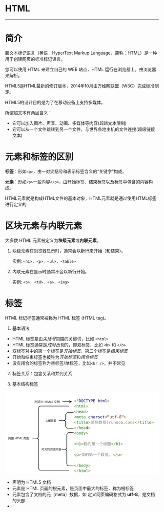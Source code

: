 #   HTML

---

# 简介

超文本标记语言（英语：HyperText Markup Language，简称：HTML）是一种用于创建网页的标准标记语言。

您可以使用 HTML 来建立自己的 WEB 站点，HTML 运行在浏览器上，由浏览器来解析。

HTML5是HTML最新的修订版本，2014年10月由万维网联盟（W3C）完成标准制定。

HTML5的设计目的是为了在移动设备上支持多媒体。

所谓超文本有两层含义：

- 它可以加入图片、声音、动画、多媒体等内容(超越文本限制)
- 它可以从一个文件跳转到另一个文件，与世界各地主机的文件连接(超级链接文本)



# 元素和标签的区别

**标签**：形如`<p>`，由一对尖括号和表示标签含义的“关键字”构成。

**元素**：形如`<p>`一些内容`</p>`，由开始标签、结束标签以及标签中包含的内容构成。

HTML元素就是构成HTML文件的基本对象，HTML元素就是通过使用HTML标签进行定义的



# 区块元素与内联元素

大多数 HTML 元素被定义为**块级元素**或**内联元素**。

1. 块级元素在浏览器显示时，通常会以新行来开始（和结束）。

   实例: `<h1>, <p>, <ul>, <table>`

2. 内联元素在显示时通常不会以新行开始。

   实例: `<b>, <td>, <a>, <img>`



# 标签

HTML 标记标签通常被称为 HTML 标签 (HTML tag)。

1. 基本语法

- HTML 标签是由*尖括号*包围的关键词，比如 `<html>`
- HTML 标签通常是*成对出现*的，即双标签，比如 `<b>` 和 `</b>`
- 双标签对中的第一个标签是*开始标签*，第二个标签是*结束标签*
- 开始和结束标签也被称为*开放标签*和*闭合标签*
- 没有闭合的标签称为空标签/单标签，比如`<br />`，并不常见

2. 标签关系：包含关系和并列关系

3. 基本结构标签

![image-20230105190134338](Pictures\image-20230105190134338.png)

- **<!DOCTYPE html>** 声明为 HTML5 文档
- **<html>** 元素是 HTML 页面的根元素，是页面中最大的标签，称为根标签
- **<head>** 元素包含了文档的元（meta）数据，如 **<meta charset="utf-8">** 定义网页编码格式为 **utf-8**，是文档的头部
- **<title>** 元素描述了文档的标题，是head标签中必须设置的标签，可以让页面拥有一个属于自己的网页标题
- **<body>** 元素包含了可见的页面内容，是文档的主体，元素包含文档的所有内容
- **<h1>** 元素定义一个大标题
- **<p>** 元素定义一个段落

## 标签简称及全称

| 标签        | 英文全称                  | 中文说明                       |
| :---------- | :------------------------ | :----------------------------- |
| a           | Anchor                    | 锚                             |
| abbr        | Abbreviation              | 缩写词                         |
| acronym     | Acronym                   | 取首字母的缩写词               |
| address     | Address                   | 地址                           |
| alt         | alter                     | 替用(一般是图片显示不出的提示) |
| b           | Bold                      | 粗体（文本）                   |
| bdo         | Direction of Text Display | 文本显示方向                   |
| big         | Big                       | 变大（文本）                   |
| blockquote  | Block Quotation           | 区块引用语                     |
| br          | Break                     | 换行                           |
| cell        | cell                      | 巢                             |
| cellpadding | cellpadding               | 巢补白                         |
| cellspacing | cellspacing               | 巢空间                         |
| center      | Centered                  | 居中（文本）                   |
| cite        | Citation                  | 引用                           |
| code        | Code                      | 源代码（文本）                 |
| dd          | Definition Description    | 定义描述                       |
| del         | Deleted                   | 删除（的文本）                 |
| dfn         | Defines a Definition Term | 定义定义条目                   |
| div         | Division                  | 分隔                           |
| dl          | Definition List           | 定义列表                       |
| dt          | Definition Term           | 定义术语                       |
| em          | Emphasized                | 加重（文本）                   |
| font        | Font                      | 字体                           |
| h1~h6       | Header 1 to Header 6      | 标题1到标题6                   |
| hr          | Horizontal Rule           | 水平尺                         |
| href        | hypertext reference       | 超文本引用                     |
| i           | Italic                    | 斜体（文本）                   |
| iframe      | Inline frame              | 定义内联框架                   |
| ins         | Inserted                  | 插入（的文本）                 |
| kbd         | Keyboard                  | 键盘（文本）                   |
| li          | List Item                 | 列表项目                       |
| nl          | navigation lists          | 导航列表                       |
| ol          | Ordered List              | 排序列表                       |
| optgroup    | Option group              | 定义选项组                     |
| p           | Paragraph                 | 段落                           |
| pre         | Preformatted              | 预定义格式（文本 ）            |
| q           | Quotation                 | 引用语                         |
| rel         | Reload                    | 加载                           |
| s/ strike   | Strikethrough             | 删除线                         |
| samp        | Sample                    | 示例（文本                     |
| small       | Small                     | 变小（文本）                   |
| span        | Span                      | 范围                           |
| src         | Source                    | 源文件链接                     |
| strong      | Strong                    | 加重（文本）                   |
| sub         | Subscripted               | 下标（文本）                   |
| sup         | Superscripted             | 上标（文本）                   |
| td          | table data cell           | 表格中的一个单元格             |
| th          | table header cell         | 表格中的表头                   |
| tr          | table row                 | 表格中的一行                   |
| tt          | Teletype                  | 打印机（文本）                 |
| u           | Underlined                | 下划线（文本）                 |
| ul          | Unordered List            | 不排序列表                     |
| var         | Variable                  | 变量（文本）                   |





## <!DOCTYPE> 声明

文档类型声明标签，不是一个HTML标签

<!DOCTYPE>声明有助于浏览器中正确显示网页

网络上有很多不同的文件，如果能够正确声明HTML的版本，浏览器就能正确显示网页内容

doctype 声明是不区分大小写的

\<!DOCTYPE> 声明位于文档中的最前面的位置，处于 \<html> 标签之前

\<!DOCTYPE> 标签没有结束标签。

\<!DOCTYPE> 声明不是一个 HTML 标签；它是用来告知 Web 浏览器页面使用了哪种 HTML 版本

在 HTML 4.01 中，<!DOCTYPE> 声明需引用 DTD （文档类型声明），因为 HTML 4.01 是基于 SGML （Standard Generalized Markup Language 标准通用标记语言）。DTD 指定了标记语言的规则，确保了浏览器能够正确的渲染内容。

HTML5 不是基于 SGML，因此不要求引用 DTD。

1. **HTML5**

`<!DOCTYPE html>`

2. **HTML 4.01 Strict**

这个 DTD 包含所有 HTML 元素和属性，但不包括表象或过时的元素（如 font ）。框架集是不允许的。

`<!DOCTYPE HTML PUBLIC "-//W3C//DTD HTML 4.01//EN" "http://www.w3.org/TR/html4/strict.dtd">`

3. **HTML 4.01 Transitional**

这个 DTD 包含所有 HTML 元素和属性，包括表象或过时的元素（如 font ）。框架集是不允许的。

`<!DOCTYPE HTML PUBLIC "-//W3C//DTD HTML 4.01 Transitional//EN" "http://www.w3.org/TR/html4/loose.dtd">`

4. **HTML 4.01 Frameset**

这个 DTD 与 HTML 4.01 Transitional 相同，但是允许使用框架集内容。

`<!DOCTYPE HTML PUBLIC "-//W3C//DTD HTML 4.01 Frameset//EN" "http://www.w3.org/TR/html4/frameset.dtd">`

5. **XHTML 1.0 Strict**

这个 DTD 包含所有 HTML 元素和属性，但不包括表象或过时的元素（如 font ）。框架集是不允许的。结构必须按标准格式的 XML 进行书写。

`<!DOCTYPE html PUBLIC "-//W3C//DTD XHTML 1.0 Strict//EN" "http://www.w3.org/TR/xhtml1/DTD/xhtml1-strict.dtd">`

6. **XHTML 1.0 Transitional**

这个 DTD 包含所有 HTML 元素和属性，包括表象或过时的元素（如 font ）。框架集是不允许的。结构必须按标准格式的 XML 进行书写。

`<!DOCTYPE html PUBLIC "-//W3C//DTD XHTML 1.0 Transitional//EN" "http://www.w3.org/TR/xhtml1/DTD/xhtml1-transitional.dtd">`

7. **XHTML 1.0 Frameset**

这个 DTD 与 XHTML 1.0 Transitional 相同，但是允许使用框架集内容。

`<!DOCTYPE html PUBLIC "-//W3C//DTD XHTML 1.0 Frameset//EN" "http://www.w3.org/TR/xhtml1/DTD/xhtml1-frameset.dtd">`

8. **XHTML 1.1**

这个 DTD 与 XHTML 1.0 Strict 相同，但是允许您添加模块（例如为东亚语言提供 ruby 支持）。

`<!DOCTYPE html PUBLIC "-//W3C//DTD XHTML 1.1//EN" "http://www.w3.org/TR/xhtml11/DTD/xhtml11.dtd">`



## meta标签

```html
<meta name="keywords" content="HTML, CSS, XML, XHTML, JavaScript">
<meta name="description" content="免费 Web & 编程 教程">
<meta name="author" content="Runoob">
<meta http-equiv="refresh" content="30">
```

meta标签描述了一些基本的元数据。

`<meta> `标签提供了元数据.元数据不显示在页面上，但会被浏览器解析。

META 元素通常用于指定网页的描述，关键词，文件的最后修改时间，作者，和其他元数据。

元数据可以使用于浏览器（如何显示内容或重新加载页面），搜索引擎（关键词），或其他Web服务。

`<meta> `一般放置于 `<head>` 区域



## 字符集(Character set)

字符集是多个字符的集合，以便计算机能够识别和存储各种文字

可以通过`<meta>`标签的charset属性来规定HTML文档使用的字符编码

```html
<meta charset="UTF-8">
<meta charset="GBK">
```



## 标题标签

```html
<h1>这是一个标题。</h1>
<h2>这是一个标题。</h2>
<h3>这是一个标题。</h3>
```

标题（Heading）是通过 `<h1> - <h6>` 标签进行定义的。

`<h1>` 定义最大的标题。 `<h6>` 定义最小的标题。

 每个标题独占一行，浏览器会自动地在标题的前后添加空行。

搜索引擎使用标题为您的网页的结构和内容编制索引。

因为用户可以通过标题来快速浏览您的网页，所以用标题来呈现文档结构是很重要的。

应该将 h1 用作主标题（最重要的），其后是 h2（次重要的），再其次是 h3，以此类推。

不要仅仅是为了生成**粗体**或**大号**的文本而使用标题。



## 段落标签

```html
<p>这是一个段落 </p>
<p>这是另一个段落</p>
```

段落是通过` <p>` 标签定义的。

浏览器会自动地在段落的前后添加空行。（</p> 是块级元素）

即使忘了使用结束标签，大多数浏览器也会正确地将 HTML 显示出来，但不要依赖这种做法，忘记使用结束标签会产生意想不到的结果和错误。

当显示页面时，浏览器会**移除源代码中多余的空格和空行**。所有连续的空格或空行都会被算作一个空格。需要注意的是，HTML 代码中的所有连续的空行（换行）也被显示为一个空格。

文本在一个段落中会根据浏览器窗口的大小自动换行

段落和段落之间保有空隙



### 折行

如果希望在不产生一个新段落的情况下进行换行（新行），可以使用 `<br>`标签，不会和段落一样插入垂直间距

```html
<p>这个<br>段落<br>演示了分行的效果</p>
```

> ` <br>, <br/> 以及 <br />（带有空格）`的区别：
>
> `<br>` 是 HTML 写法。
>
> `<br/>`是 XHTML1.1 的写法, 也是 XML 写法。
>
> `<br />` 是 XHTML 为兼容 HTML 的写法,也是 XML 写法。
>
> HTML5 因为兼容 XHTML，所以三种写法都可以使用。
>
> 如果要省一到二个字节的文件大小，使用第一种。
> 如果要方便地转成XML而且也要省一个字节的文件大小，使用第二种。
> 如要要方便地转成XML而且要兼容老的浏览器，使用第三种。
>
> 早期发布的 HTML 规范当中，`<br>` 与 `<img>` 等元素是不用封闭自身的，但是这种元素造成了 HTML 规范的不严谨，于是在之后发布的 XHTML 语言中，参考了更为严谨的 XML 规范，在这些不用自身封闭的元素后加 **/** 来表示自行封闭，在逻辑上来讲等同于`<br>....</br>`（但是没有 `</br> `这种写法），这样一来保证了较少的代码量，二来保证了规范的严谨。
>
> **建议使用第三种**



## 文本格式化标签

```html
<strong>加粗</strong>
<b>加粗文本("bold")</b>
<em>倾斜</em>
<i>斜体文本("italic") </i>
<del>删除线</del>
<s>删除线</s>
<ins>下划线</ins>
<u>下划线</u>
<code>电脑自动输出</code>
<sub> 下标</sub> 
<sup> 上标</sup>
```

为文字设置粗体、斜体、下划线等效果，使文字以特殊的方式显示

> 通常标签 `<strong> `替换加粗标签` <b>` 来使用, `<em>` 替换 `<i>`标签使用。
>
> 然而，这些标签的含义是不同的：
>
> `<b>` 与`<i> `定义粗体或斜体文本。
>
> `<strong>` 或者 `<em>`意味着你要呈现的文本是重要的，所以要突出显示。现今所有主要浏览器都能渲染各种效果的字体。不过，未来浏览器可能会支持更好的渲染效果。



## div和span标签

HTML 可以通过 `<div>`和` <span>`将元素组合起来。

1. HTML `<div>` 元素是**块级元素**，它可用于组合其他 HTML 元素的容器。

   `<div>` 元素没有特定的含义。除此之外，由于它属于块级元素，浏览器会在其前后显示折行。

   如果与 CSS 一同使用，`<div>` 元素可用于对大的内容块设置样式属性。

   `<div>` 元素的另一个常见的用途是文档布局。它取代了使用表格定义布局的老式方法。使用 `<table>` 元素进行文档布局不是表格的正确用法。`<table>` 元素的作用是显示表格化的数据。

2. HTML `<span>` 元素是**内联元素**，可用作文本的容器

   `<span>` 元素也没有特定的含义。

   当与 CSS 一同使用时，`<span>` 元素可用于为部分文本设置样式属性。



## 图像标签

在 HTML 中，图像由`<img>` 标签定义。

`<img>` 是空标签，意思是说，它只包含属性，并且没有闭合标签。

浏览器将图像显示在文档中图像标签出现的地方。如果你将图像标签置于两个段落之间，那么浏览器会首先显示第一个段落，然后显示图片，最后显示第二段。

```html
<img src="url" alt="some_text" width="304" height="228" title="title" border="1" />
```

> src 指 "source"。源属性的值是图像的 URL 地址。URL 指存储图像的位置。
>
> alt 属性用来为图像定义一串预备的可替换的文本。替换文本属性的值是用户定义的。在浏览器无法载入图像时，替换文本属性告诉读者失去的信息。此时，浏览器将显示这个替代性的文本而不是图像。为页面上的图像都加上替换文本属性是个好习惯，这样有助于更好的显示信息，并且对于那些使用纯文本浏览器的人来说是非常有用的。
>
> height（高度） 与 width（宽度）属性用于设置图像的高度与宽度。属性值默认单位为像素。指定图像的高度和宽度是一个很好的习惯。如果图像指定了高度宽度，页面加载时就会保留指定的尺寸。如果没有指定图片的大小，加载页面时有可能会破坏HTML页面的整体布局。如果只设置其中一个属性会等比缩放。
>
> title属性是提示文本，鼠标放到图像上显示的文本。
>
> border属性可以设置图像的边框粗细，默认单位为像素，但主要使用CSS进行设置。



## 链接标签

```html
<a href="url" target="_blank" rel="noopener noreferrer" id="tips">链接文本/图片</a>

eg:
在HTML文档中插入ID:
<a id="tips">有用的提示部分</a>

在HTML文档中创建一个链接到"有用的提示部分(id="tips"）"：
<a href="#tips">访问有用的提示部分</a>

或者，从另一个页面创建一个链接到"有用的提示部分(id="tips"）"：
<a href="https://www.runoob.com/html/html-links.html#tips">访问有用的提示部分</a>
```

> HTML使用标签 `<a>`(anchor)来设置超文本链接。
>
> 在标签`<a>` 中使用了href属性来描述链接的地址，"#"为空链接，如果地址为一个文件(.exe .zip 等)会下载这个文件，"#id"可以快速定位到页面中的锚点名为"id"的某个位置。
>
> 使用 target 属性，你可以定义被链接的文档在何处显示，"\_self"为默认值，如果设置为 "_blank", 链接将在新窗口打开。
>
> id 属性可用于创建一个 HTML 文档书签(锚点)，书签不会以任何特殊方式显示，即在 HTML 页面中是不显示的，所以对于读者来说是隐藏的。

HTML 使用超级链接与网络上的另一个文档相连。几乎可以在所有的网页中找到链接。点击链接可以从一张页面跳转到另一张页面。

超链接可以是一个字，一个词，或者一组词，也可以是一幅图像，您可以点击这些内容来跳转到新的文档或者当前文档中的某个部分。

当您把鼠标指针移动到网页中的某个链接上时，箭头会变为一只小手。

默认情况下，链接将以以下形式出现在浏览器中：

- 一个未访问过的链接显示为蓝色字体并带有下划线。
- 访问过的链接显示为紫色并带有下划线。
- 点击链接时，链接显示为红色并带有下划线。

应该始终将正斜杠添加到**文件夹**末尾。假如这样书写链接：href="https://www.runoob.com/html"，就会向服务器产生两次 HTTP 请求。这是因为服务器会添加正斜杠到这个地址，然后创建一个新的请求，就像这样：href="https://www.runoob.com/html/"。在传统意义上说，网址末尾是没有反斜杠的。有没有反斜杠的意义在于该 url 是指向一个文件还是一个目录。对于服务器来说，如果访问目录，则会根据规则访问改目录下的默认文件（`index.html`、`index.htm`之类）。如访问`/abc/`服务器会寻找`/abc/index.html`文件，而访问`/abc`服务器则会寻找`/abc`文件。当 Web 服务器接收到某个末尾不含斜杠的 url 请求时，例如 `http://www.abc.com/abc`，这时服务器会搜索网站根目录下有没有名为 `abc` 的文件，如果没有就把 abc 当做目录处理，然后返回 abc 目录下的默认首页。



## 注释标签

```html
<!-- 注释 -->
```

注释中的内容不会执行和显示，添加注释便于相关开发人员理解和阅读代码



## 表格标签

![image-20230129233714506](Pictures/image-20230129233714506.png)

```html
<table border="1" cellspacing="0" cellpadding="5" width="200">
        <thead>
            <tr>
                <th>表格头1</th>
                <th>表格头2</th>
            </tr>
        </thead>
        <tbody>
            <tr align="center">
                <td>123</td>
                <td>456</td>
            </tr>
            <tr align="center">
                <td>789</td>
                <td>101</td>
            </tr>
        </tbody>
        <colgroup>
            <col>
            <col>
        </colgroup>
    </table>
```

> `<th>`表头单元格也是单元格，常用于表格第一行，突出重要性，表头单元格里面的文字会加粗居中显示
>
> `<thead>`标签表示表格的头部区域，与表头单元格不同
>
> `<tbody>`标签表示表格的主体区域
>
> 如果不定义border边框属性，表格将不显示边框。
>
> 
>
> ![image-20230130151507891](Pictures/image-20230130151507891.png)

### 合并单元格

```html
<!-- 跨行合并 -->
<td rowspan="2">表格头</td>
<!-- 跨列合并 -->
<td colspan="2">表格头</td>
```

> 跨行合并以最上侧单元格为目标单元格
>
> 跨列合并以最左侧单元格为目标单元格
>
> 合并后需要删除多余单元格



## 列表标签

```html
<!-- 无序列表 -->
<ul>
<li>Coffee</li>
<li>Milk</li>
</ul>

<!-- 有序列表 -->
<ol>
<li>Coffee</li>
<li>Milk</li>
</ol>

<!-- 自定义列表 -->
<dl>
<dt>Coffee</dt>
<dd>- black hot drink</dd>
<dt>Milk</dt>
<dd>- white cold drink</dd>
</dl>
```

1. 无序列表是一个项目的列表，此列项目使用粗体圆点（典型的小黑圆圈）进行标记。

   无序列表的各个列表项之间没有顺序级别之分，是并列的

   无序列表中只能嵌套`<li></li>`，直接输入其他标签或者文字的做法是不被允许的

   `<li></li>`之间相当于一个容器，可以容纳所有元素

   ![image-20230130162248904](Pictures/image-20230130162248904.png)

2. 有序列表也是一列项目，列表项目使用数字进行标记。

   与无序列表相同，有序列表中只能嵌套`<li></li>`

   ![image-20230130162258913](Pictures/image-20230130162258913.png)

3. 自定义列表不仅仅是一列项目，而是项目及其注释的组合。

   自定义列表以` <dl>` 标签开始。每个自定义列表项以 `<dt>` (定义项目/名字)开始。每个自定义列表项的定义以 `<dd>` (描述每一个项目/名字)开始。

   ![image-20230130162308085](Pictures/image-20230130162308085.png)



## 表单标签

HTML 表单用于收集用户的输入信息。

HTML 表单表示文档中的一个区域，此区域包含交互控件，将用户收集到的信息发送到 Web 服务器。

表单元素是允许用户在表单中输入内容，比如：文本域（textarea）、下拉列表（select）、单选框（radio-buttons）、复选框（checkbox） 等等。

在HTML中，一个完整的表单通常由表单域、表单控件(表单元素)和提示信息三个部分组成。



### 表单域

表单域是一个包含表单元素的区域

在HTML标签汇总，`<form>`标签用于定义表单域，以实现用户信息的收集和传递。

`<form>`会把它范围内的表单元素信息提交给服务器

```html
<form action="url" method="提交方式" name="表单域名称">
    表单元素
</form>
```



### 表单控件(表单元素)

在表单域中可以定义各种表单元素，这些表单元素就是允许用户在表单中输入或者选择的内容控件

1.  input输入表单元素

   ```html
   <input type="属性值" name="元素名称" value="元素值"/ >
   ```

   `<input />`是单标签

   type属性设置不同的属性值用来指定不同的控件类型

   ![image-20230130165845011](Pictures/image-20230130165845011.png)

   ![image-20230130201040834](Pictures/image-20230130201040834.png)

   label定义标注(标签)用于绑定一个表单元素，当点击`<label>`标签内的文本时，浏览器就会自动将焦点(光标)转到或者选择对应的表单元素上，用来增加用户体验

   ```html
   <label for="name"></label>
   ```

2. select下拉表单元素

   ```html
   <select name="cars">
   <option value="volvo">Volvo</option>
   <option value="saab">Saab</option>
   <option value="fiat">Fiat</option>
   <option value="audi">Audi</option>
   </select>
   ```

   至少包含一对option

   在option中定义`selected="selected"`时，当前项即为默认选中项

3. textarea文本域元素

   ```html
   <textarea name="" id="" cols="30" rows="10"></textarea>
   ```

   用户输入内容较多的情况下可以使用`<textarea>`文本域用于多行文本输入

   



# 属性

1. HTML 元素可以设置**属性**

2. 属性可以在元素中添加**附加信息**

3. 属性一般描述于**开始标签**

4. 属性总是以名称/值对的形式出现，**比如：name="value"**。

5. 属性值应该始终被包括在引号内。

   双引号是最常用的，不过使用单引号也没有问题。

   在某些个别的情况下，比如属性值本身就含有双引号，那么您必须使用单引号

6. 属性和属性值对大小写不敏感。

   不过，万维网联盟在其 HTML 4 推荐标准中推荐小写的属性/属性值。

   而新版本的 (X)HTML 要求使用小写属性。



## 全局属性

| 属性            | 描述                                                       |
| :-------------- | :--------------------------------------------------------- |
| accesskey       | 设置访问元素的键盘快捷键。                                 |
| class           | 规定元素的类名（classname）                                |
| contenteditable | 规定是否可编辑元素的内容。                                 |
| contextmenu     | 指定一个元素的上下文菜单。当用户右击该元素，出现上下文菜单 |
| data-*          | 用于存储页面的自定义数据                                   |
| dir             | 设置元素中内容的文本方向。                                 |
| draggable       | 指定某个元素是否可以拖动                                   |
| dropzone        | 指定是否将数据复制，移动，或链接，或删除                   |
| hidden          | hidden 属性规定对元素进行隐藏。                            |
| id              | 规定元素的唯一 id                                          |
| lang            | 设置元素中内容的语言代码。                                 |
| spellcheck      | 检测元素是否拼写错误                                       |
| style           | 规定元素的行内样式（inline style）                         |
| tabindex        | 设置元素的 Tab 键控制次序。                                |
| title           | 规定元素的额外信息（可在工具提示中显示）                   |
| translate       | 指定是否一个元素的值在页面载入时是否需要翻译               |



## lang属性

```html
<html lang="en">
<html lang="zh-CN">
```

定义当前文档显示的语言，但并非限定文档的语言，这个属性主要对浏览器和搜索引擎起作用

- en定义语言为英语
- zh-CN定义语言为中文
